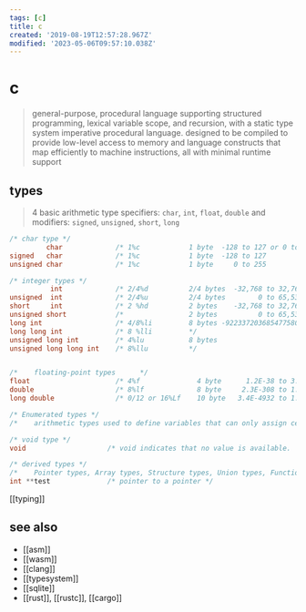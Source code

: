 ```yaml
---
tags: [c]
title: c
created: '2019-08-19T12:57:28.967Z'
modified: '2023-05-06T09:57:10.038Z'
---
```


# c

> general-purpose, procedural language supporting structured programming, lexical variable scope, and recursion, with a static type system
> imperative procedural language. designed to be compiled to provide low-level access to memory and language constructs that map efficiently to machine instructions, all with minimal runtime support

## types

> 4 basic arithmetic type specifiers: `char`, `int`, `float`, `double`
> and modifiers: `signed`, `unsigned`, `short`, `long`

```c
/* char type */ 
         char             /* 1%c            1 byte  -128 to 127 or 0 to 255  */
signed   char             /* 1%c            1 byte  -128 to 127              */
unsigned char             /* 1%c            1 byte     0 to 255              */

/* integer types */
          int             /* 2/4%d          2/4 bytes  -32,768 to 32,767 or -2,147,483,648 to 2,147,483,647 */
unsigned  int             /* 2/4%u          2/4 bytes        0 to 65,535 or 0 to 4,294,967,295              */
short     int             /* 2 %hd          2 bytes    -32,768 to 32,767                                    */
unsigned short            /*                2 bytes          0 to 65,535                                    */
long int                  /* 4/8%li         8 bytes -9223372036854775808 to 9223372036854775807             */
long long int             /* 8 %lli         */
unsigned long int         /* 4%lu           8 bytes                    0 to 18446744073709551615            */
unsigned long long int    /* 8%llu          */


/*    floating-point types      */
float                     /* 4%f              4 byte   	  1.2E-38 to 3.4E+38     	6 decimal-places  */
double                    /* 8%lf             8 byte   	 2.3E-308 to 1.7E+308   	15 decimal-places */
long double               /* 0/12 or 16%Lf    10 byte  	3.4E-4932 to 1.1E+4932  	19 decimal-places */

/* Enumerated types */
/*    arithmetic types used to define variables that can only assign certain discrete integer value */

/* void type */
void                    /* void indicates that no value is available.  */

/* derived types */
/*    Pointer types, Array types, Structure types, Union types, Function types  */
int **test              /* pointer to a pointer */
```

[[typing]]

## see also

- [[asm]]
- [[wasm]]
- [[clang]]
- [[typesystem]]
- [[sqlite]]
- [[rust]], [[rustc]], [[cargo]]

